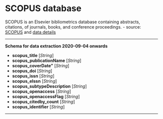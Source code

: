# SCOPUS database

SCOPUS is an Elsevier bibliometrics database containing abstracts, citations, of journals, books, and conference proceedings. - source: [SCOPUS](https://www.elsevier.com/en-gb/solutions/scopus) and [data details](https://dev.elsevier.com/sc_api_spec.html)

---
**Schema for data extraction 2020-09-04 onwards**

+ **scopus_title** [*String*]
+ **scopus_publicationName** [*String*]
+ **scopus_coverDate”** [*String*]
+ **scopus_doi** [*String*]
+ **scopus_issn** [*String*]
+ **scopus_eIssn** [*String*]
+ **scopus_subtypeDescription** [*String*]
+ **scopus_openaccess** [*String*]
+ **scopus_openaccessFlag** [*String*]
+ **scopus_citedby_count** [*String*]
+ **scopus_identifier** [*String*]

---